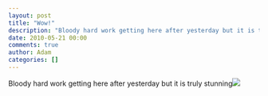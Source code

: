 ```yaml
---
layout: post
title: "Wow!"
description: "Bloody hard work getting here after yesterday but it is truly stunning"
date: 2010-05-21 00:00
comments: true
author: Adam
categories: []
---
```


Bloody hard work getting here after yesterday but it is truly stunning<img src="/images/wow-4623/photo.jpg">
